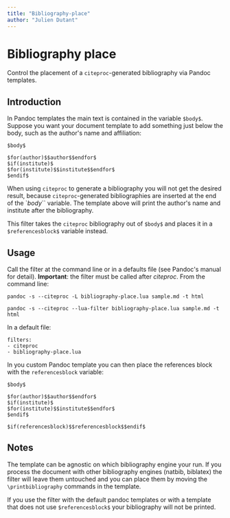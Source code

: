 ```yaml
---
title: "Bibliography-place"
author: "Julien Dutant"
---
```


Bibliography place
=======

Control the placement of a `citeproc`-generated bibliography
via Pandoc templates.

Introduction
------------

In Pandoc templates the main text is contained in the variable
`$body$`. Suppose you want your document template to add something
just below the body, such as the author's name and affiliation:

```
$body$

$for(author)$$author$$endfor$
$if(institute)$
$for(institute)$$institute$$endfor$
$endif$

```

When using `citeproc` to generate a bibliography you will not get
the desired result, because `citeproc`-generated bibliographies
are inserted at the end of the `$body$`` variable. The template
above will print the author's name and institute after the
bibliography.

This filter takes the `citeproc` bibliography out of `$body$` and
places it in a `$referencesblock$` variable instead.

Usage
----

Call the filter at the command line or in a defaults file (see Pandoc's
manual for detail). **Important**: the filter must be called after *citeproc*. From the command line:

```
pandoc -s --citeproc -L bibliography-place.lua sample.md -t html

pandoc -s --citeproc --lua-filter bibliography-place.lua sample.md -t html
```

In a default file:

```
filters:
- citeproc
- bibliography-place.lua
```

In you custom Pandoc template you can then place the references block with the `referencesblock` variable:

```
$body$

$for(author)$$author$$endfor$
$if(institute)$
$for(institute)$$institute$$endfor$
$endif$

$if(referencesblock)$$referencesblock$$endif$
```

Notes
-----

The template can be agnostic on which bibliography engine your run. If you process the document with other bibliography engines (natbib, biblatex) the filter will leave them untouched and you can place them by moving the
`\printbibliography` commands in the template.

If you use the filter with the default pandoc templates or with a template
that does not use `$referencesblock$` your bibliography will not be printed.
